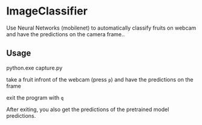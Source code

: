 # ImageClassifier

Use Neural Networks (mobilenet) to automatically classify fruits on webcam and have the predictions on the camera frame.. 


## Usage
python.exe capture.py 

take a fruit infront of the webcam (press `p`) and have the predictions on the frame

exit the program with `q`

After exiting, you also get the predictions of the pretrained model predictions. 
